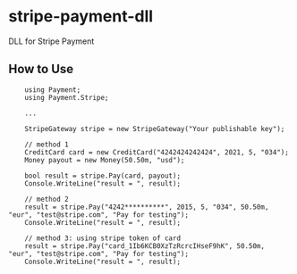 # stripe-payment-dll
DLL for Stripe Payment

## How to Use

        using Payment;
        using Payment.Stripe;

        ...

        StripeGateway stripe = new StripeGateway("Your publishable key");

        // method 1
        CreditCard card = new CreditCard("4242424242424", 2021, 5, "034");
        Money payout = new Money(50.50m, "usd");

        bool result = stripe.Pay(card, payout);
        Console.WriteLine("result = ", result);

        // method 2
        result = stripe.Pay("4242**********", 2015, 5, "034", 50.50m, "eur", "test@stripe.com", "Pay for testing");
        Console.WriteLine("result = ", result);

        // method 3: using stripe token of card
        result = stripe.Pay("card_1Ib6KCB0XzTzRcrcIHseF9hK", 50.50m, "eur", "test@stripe.com", "Pay for testing");
        Console.WriteLine("result = ", result);
